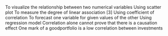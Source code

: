To visualize the relationship between two numerical variables
Using scatter plot
To measure the degree of linear association
[3] Using coefficient of correlation
To forecast one variable for given values of the other
Using regression model
Correlation alone cannot prove that there is a causation effect
One mark of a goodportfolio is a low correlation between investments